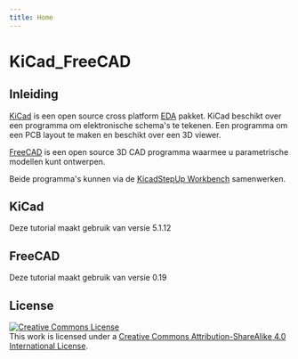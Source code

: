 ```yaml
---
title: Home
---
```


# KiCad_FreeCAD

## Inleiding

[KiCad](https://www.kicad.org/) is een open source cross platform [EDA](https://en.wikipedia.org/wiki/Electronic_design_automation) pakket. KiCad beschikt over een programma om elektronische schema's te tekenen. Een programma om een PCB layout te maken en beschikt over een 3D viewer.

[FreeCAD](https://www.freecadweb.org/) is een open source 3D CAD programma waarmee u parametrische modellen kunt ontwerpen.

Beide programma's kunnen via de [KicadStepUp Workbench](https://wiki.freecadweb.org/KicadStepUp_Workbench) samenwerken.

## KiCad

Deze tutorial maakt gebruik van versie 5.1.12

## FreeCAD

Deze tutorial maakt gebruik van versie 0.19

## License

<a rel="license" href="http://creativecommons.org/licenses/by-sa/4.0/"><img alt="Creative Commons License" style="border-width:0" src="https://i.creativecommons.org/l/by-sa/4.0/88x31.png" /></a><br />This work is licensed under a <a rel="license" href="http://creativecommons.org/licenses/by-sa/4.0/">Creative Commons Attribution-ShareAlike 4.0 International License</a>.